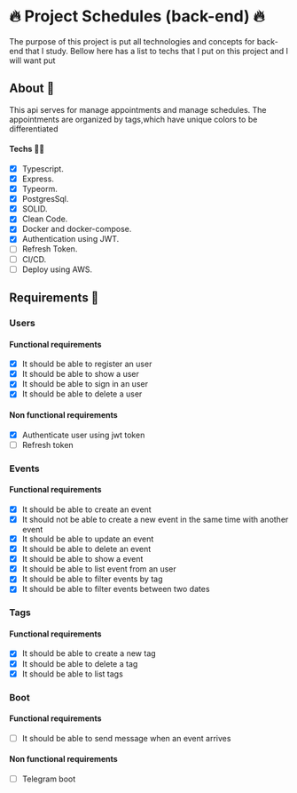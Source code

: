 # 🔥 Project Schedules (back-end) 🔥

The purpose of this project is put all technologies and concepts for back-end that I study. Bellow here has a list to techs that I put on this project and I will want put

## About 🤔

This api serves for manage appointments and manage schedules. The appointments are organized by tags,which have unique colors to be differentiated

#### Techs 🧑‍💻

- [x] Typescript.
- [x] Express.
- [x] Typeorm.
- [x] PostgresSql.
- [x] SOLID.
- [x] Clean Code.
- [x] Docker and docker-compose.
- [x] Authentication using JWT.
- [ ] Refresh Token.
- [ ] CI/CD.
- [ ] Deploy using AWS.

## Requirements 👷

### Users

#### Functional requirements

- [x] It should be able to register an user
- [x] It should be able to show a user
- [x] It should be able to sign in an user
- [x] It should be able to delete a user

#### Non functional requirements

- [x] Authenticate user using jwt token
- [ ] Refresh token

### Events

#### Functional requirements

- [x] It should be able to create an event
- [x] It should not be able to create a new event in the same time with another event
- [x] It should be able to update an event
- [x] It should be able to delete an event
- [x] It should be able to show a event
- [x] It should be able to list event from an user
- [x] It should be able to filter events by tag
- [x] It should be able to filter events between two dates

### Tags

#### Functional requirements

- [x] It should be able to create a new tag
- [x] It should be able to delete a tag
- [x] It should be able to list tags

### Boot

#### Functional requirements

- [ ] It should be able to send message when an event arrives

#### Non functional requirements

- [ ] Telegram boot
